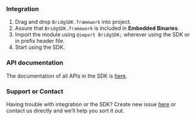 ### Integration
1. Drag and drop `BridgSDK.framework` into project.
2. Assure that `BridgSDK.framework` is included in **Embedded Binaries**.
3. Import the module using `@import BridgSDK;` wherever using the SDK or in prefix header file.
4. Start using the SDK.

### API documentation
The documentation of all APIs in the SDK is [here](http://ninjaprox.github.io/Bridg-SDK-doc/docs/index.html).

### Support or Contact
Having trouble with integration or the SDK? Create new issue [here](https://github.com/ninjaprox/Bridg-SDK-doc/issues) or contact us directly and we’ll help you sort it out.
